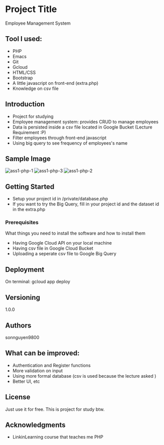 # Project Title
Employee Management System


## Tool I used:
- PHP
- Emacs
- Git
- Gcloud 
- HTML/CSS
- Bootstrap
- A little javascript on front-end (extra.php)
- Knowledge on csv file

## Introduction
- Project for studying
- Employee management system: provides CRUD to manage employees
- Data is persisted inside a csv file located in Google Bucket (Lecture Requirement :P)
- Filter employees through front-end javascript
- Using big query to see frequency of employees's name


## Sample Image

![ass1-php-1](https://user-images.githubusercontent.com/45099020/79328914-06171800-7f41-11ea-8814-c11072df88d1.png)
![ass1-php-3](https://user-images.githubusercontent.com/45099020/79328946-19c27e80-7f41-11ea-8c0d-73250cb19d16.png)
![ass1-php-2](https://user-images.githubusercontent.com/45099020/79328977-2646d700-7f41-11ea-8bd7-7feb878a7d83.png)

## Getting Started

- Setup your project id in /private/database.php
- If you want to try the Big Query, fill in your project id and the dataset id in the extra.php

### Prerequisites

What things you need to install the software and how to install them
- Having Google Cloud API on your local machine
- Having csv file in Google Cloud Bucket
- Uploading a seperate csv file to Google Big Query


## Deployment

On terminal: gcloud app deploy


## Versioning
1.0.0

## Authors

sonnguyen9800

## What can be improved:
- Authentication and Register functions
- More validation on input
- Using more formal database (csv is used because the lecture asked )
- Better UI, etc

## License

Just use it for free. This is project for study btw.

## Acknowledgments

* LinkinLearning course that teaches me PHP
